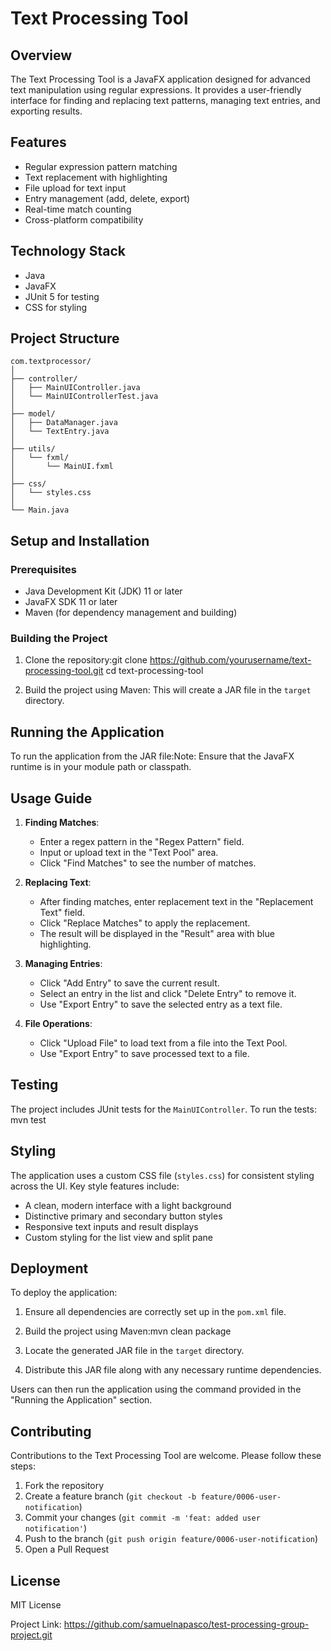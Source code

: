 # Text Processing Tool

## Overview

The Text Processing Tool is a JavaFX application designed for advanced text manipulation using regular expressions. It provides a user-friendly interface for finding and replacing text patterns, managing text entries, and exporting results.

## Features

- Regular expression pattern matching
- Text replacement with highlighting
- File upload for text input
- Entry management (add, delete, export)
- Real-time match counting
- Cross-platform compatibility

## Technology Stack

- Java
- JavaFX
- JUnit 5 for testing
- CSS for styling

## Project Structure

````
com.textprocessor/
│
├── controller/
│   ├── MainUIController.java
│   └── MainUIControllerTest.java
│
├── model/
│   ├── DataManager.java
│   └── TextEntry.java
│
├── utils/
│   └── fxml/
│       └── MainUI.fxml
│
├── css/
│   └── styles.css
│
└── Main.java
````
## Setup and Installation

### Prerequisites

- Java Development Kit (JDK) 11 or later
- JavaFX SDK 11 or later
- Maven (for dependency management and building)

### Building the Project

1. Clone the repository:git clone https://github.com/yourusername/text-processing-tool.git
   cd text-processing-tool

2. Build the project using Maven:
   This will create a JAR file in the `target` directory.

## Running the Application

To run the application from the JAR file:Note: Ensure that the JavaFX runtime is in your module path or classpath.

## Usage Guide

1. **Finding Matches**:
    - Enter a regex pattern in the "Regex Pattern" field.
    - Input or upload text in the "Text Pool" area.
    - Click "Find Matches" to see the number of matches.

2. **Replacing Text**:
    - After finding matches, enter replacement text in the "Replacement Text" field.
    - Click "Replace Matches" to apply the replacement.
    - The result will be displayed in the "Result" area with blue highlighting.

3. **Managing Entries**:
    - Click "Add Entry" to save the current result.
    - Select an entry in the list and click "Delete Entry" to remove it.
    - Use "Export Entry" to save the selected entry as a text file.

4. **File Operations**:
    - Click "Upload File" to load text from a file into the Text Pool.
    - Use "Export Entry" to save processed text to a file.

## Testing

The project includes JUnit tests for the `MainUIController`. To run the tests: mvn test

## Styling

The application uses a custom CSS file (`styles.css`) for consistent styling across the UI. Key style features include:

- A clean, modern interface with a light background
- Distinctive primary and secondary button styles
- Responsive text inputs and result displays
- Custom styling for the list view and split pane

## Deployment

To deploy the application:

1. Ensure all dependencies are correctly set up in the `pom.xml` file.
2. Build the project using Maven:mvn clean package

3. Locate the generated JAR file in the `target` directory.
4. Distribute this JAR file along with any necessary runtime dependencies.

Users can then run the application using the command provided in the "Running the Application" section.

## Contributing

Contributions to the Text Processing Tool are welcome. Please follow these steps:

1. Fork the repository
2. Create a feature branch (`git checkout -b feature/0006-user-notification`)
3. Commit your changes (`git commit -m 'feat: added user notification'`)
4. Push to the branch (`git push origin feature/0006-user-notification`)
5. Open a Pull Request

## License

MIT License



Project Link: https://github.com/samuelnapasco/test-processing-group-project.git